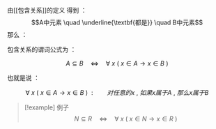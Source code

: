 由[[包含关系]]的定义 得到 ：
$$A中元素 \quad \underline{\textbf{都是}} \quad B中元素$$
那么 ：

包含关系的谓词公式为 ：

$$\tag{包含关系的谓词公式}A \subseteq B  \quad \Leftrightarrow \quad \forall \ x \ (\ x \in A \rightarrow x \in B
\ )$$

也就是说 ：

$$\forall \ x \ (\ x \in A \rightarrow x \in B \ )\ \ : \qquad  对任意的x \ , \ 如果x属于A\ , \ 那么x属于B$$

> [!example] 例子
> $$N \subseteq R  \quad \Leftrightarrow \quad \forall \ x \ (\ x \in N \rightarrow x \in R
\ )$$